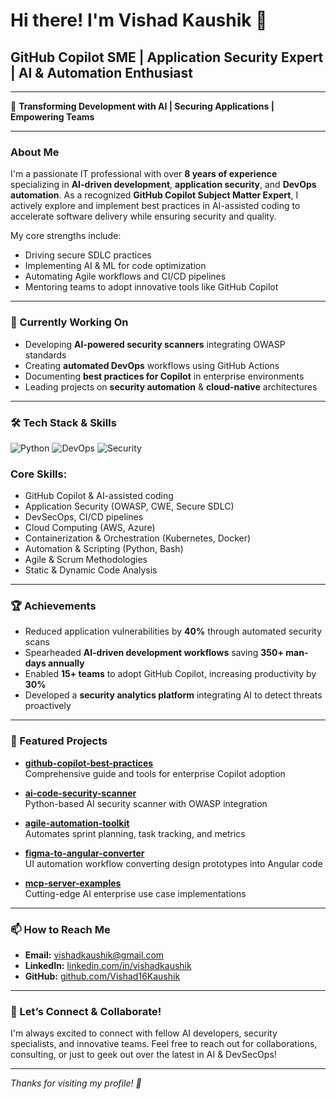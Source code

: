 # Hi there! I'm Vishad Kaushik 👋

## GitHub Copilot SME | Application Security Expert | AI & Automation Enthusiast

---

🚀 **Transforming Development with AI | Securing Applications | Empowering Teams**

---

### About Me

I'm a passionate IT professional with over **8 years of experience** specializing in **AI-driven development**, **application security**, and **DevOps automation**. As a recognized **GitHub Copilot Subject Matter Expert**, I actively explore and implement best practices in AI-assisted coding to accelerate software delivery while ensuring security and quality.

My core strengths include:
- Driving secure SDLC practices
- Implementing AI & ML for code optimization
- Automating Agile workflows and CI/CD pipelines
- Mentoring teams to adopt innovative tools like GitHub Copilot

---

### 🚧 Currently Working On
- Developing **AI-powered security scanners** integrating OWASP standards
- Creating **automated DevOps** workflows using GitHub Actions
- Documenting **best practices for Copilot** in enterprise environments
- Leading projects on **security automation** & **cloud-native** architectures

---

### 🛠 Tech Stack & Skills
![Python](https://img.shields.io/badge/Python-3776AB?style=for-the-badge&logo=python&logoColor=white)
![DevOps](https://img.shields.io/badge/DevOps-519EFF?style=for-the-badge&logo=docker&logoColor=white)
![Security](https://img.shields.io/badge/Security-FFCC00?style=for-the-badge&logo=shield-alt&logoColor=black)

### Core Skills:
- GitHub Copilot & AI-assisted coding
- Application Security (OWASP, CWE, Secure SDLC)
- DevSecOps, CI/CD pipelines
- Cloud Computing (AWS, Azure)
- Containerization & Orchestration (Kubernetes, Docker)
- Automation & Scripting (Python, Bash)
- Agile & Scrum Methodologies
- Static & Dynamic Code Analysis

---

### 🏆 Achievements
- Reduced application vulnerabilities by **40%** through automated security scans
- Spearheaded **AI-driven development workflows** saving **350+ man-days annually**
- Enabled **15+ teams** to adopt GitHub Copilot, increasing productivity by **30%**
- Developed a **security analytics platform** integrating AI to detect threats proactively

---

### 📂 Featured Projects
- **[github-copilot-best-practices](https://github.com/Vishad16Kaushik/github-copilot-best-practices)**  
  Comprehensive guide and tools for enterprise Copilot adoption

- **[ai-code-security-scanner](https://github.com/Vishad16Kaushik/ai-code-security-scanner)**  
  Python-based AI security scanner with OWASP integration

- **[agile-automation-toolkit](https://github.com/Vishad16Kaushik/agile-automation-toolkit)**  
  Automates sprint planning, task tracking, and metrics

- **[figma-to-angular-converter](https://github.com/Vishad16Kaushik/figma-to-angular-converter)**  
  UI automation workflow converting design prototypes into Angular code

- **[mcp-server-examples](https://github.com/Vishad16Kaushik/mcp-server-examples)**  
  Cutting-edge AI enterprise use case implementations

---

### 📫 How to Reach Me
- **Email:** vishadkaushik@gmail.com
- **LinkedIn:** [linkedin.com/in/vishadkaushik](https://linkedin.com/in/vishadkaushik)
- **GitHub:** [github.com/Vishad16Kaushik](https://github.com/Vishad16Kaushik)

---

### 🚀 Let’s Connect & Collaborate!

I'm always excited to connect with fellow AI developers, security specialists, and innovative teams. Feel free to reach out for collaborations, consulting, or just to geek out over the latest in AI & DevSecOps!

---

*Thanks for visiting my profile! 🚀*

